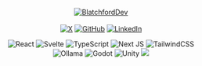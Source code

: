 <p align="center">
  <a href="https://github.com/BlatchfordDev" title="BlatchfordDev"><img src="https://img.shields.io/badge/BlatchfordDev-3376c4?style=for-the-badge" alt="BlatchfordDev"></a>  
    <br><br>
  <a href="https://x.com/blatcdev" title="X"><img src="https://img.shields.io/badge/BlatcDev-blue?logo=x" alt="X"></a>
  <a href="https://github.com/BlatcDev" title="GitHub"><img src="https://img.shields.io/badge/BlatcDev-2C2F33?logo=GitHub&logoColor=white" alt="GitHub"></a>
  <a href="https://linkedin.com/" title="LinkedIn"><img src="https://img.shields.io/badge/BlatcDev-0A66C2?logo=linkedin&logoColor=white" alt="LinkedIn"></a>
</p>

<div display="flex" align="center">
  <img src="https://img.shields.io/badge/React-2C2F33?style=for-the-badge&logo=react&logoColor=white" alt="React"/>
  <img src="https://img.shields.io/badge/Svelte-2C2F33?style=for-the-badge&logo=svelte&logoColor=white" alt="Svelte"/>
  <img src="https://img.shields.io/badge/TypeScript-2C2F33?style=for-the-badge&logo=typescript&logoColor=white" alt="TypeScript"/>
  <img src="https://img.shields.io/badge/Next.js-2C2F33?style=for-the-badge&logo=nextdotjs&logoColor=white" alt="Next JS"/>
  <img src="https://img.shields.io/badge/Tailwind_CSS-2C2F33?style=for-the-badge&logo=tailwindcss&logoColor=white" alt="TailwindCSS"/>
</div>

<div display="flex" align="center">
  <img src="https://img.shields.io/badge/Ollama-2C2F33?style=for-the-badge&logo=Ollama&logoColor=white" alt="Ollama">
  <img src="https://img.shields.io/badge/Godot-2C2F33?style=for-the-badge&logo=godotengine&logoColor=white" alt="Godot">
  <img src="https://img.shields.io/badge/Unity-2C2F33?style=for-the-badge&logo=unity&logoColor=white" alt="Unity">
  <img src="https://img.shields.io/badge/Unreal_Engine-2C2F33?style=for-the-badge&logo=unrealengine&logoColor=white" alt"Unreal Engine">
</div>
